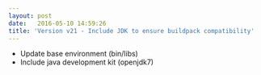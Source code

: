```yaml
---
layout: post
date:   2016-05-10 14:59:26
title: 'Version v21 - Include JDK to ensure buildpack compatibility'
---
```


* Update base environment (bin/libs)
* Include java development kit (openjdk7)
